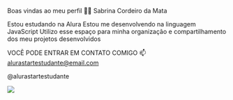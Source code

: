 Boas vindas ao meu perfil 💙💙
Sabrina Cordeiro da Mata

Estou estudando na Alura
Estou me desenvolvendo na linguagem JavaScript
Utilizo esse espaço para minha organização e compartilhamento dos meu projetos desenvolvidos

VOCẼ PODE ENTRAR EM CONTATO COMIGO 📫
alurastartestudante@email.com

@alurastartestudante



![](https://media1.tenor.com/m/qLWy1gcaXHQAAAAd/momo-twice-twice.gif)

